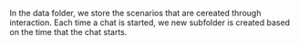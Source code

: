 In the data folder, we store the scenarios that are cereated through interaction.
Each time a chat is started, we new subfolder is created based on the time that the chat starts.
